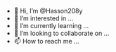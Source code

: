- 👋 Hi, I’m @Hasson208y
- 👀 I’m interested in ...
- 🌱 I’m currently learning ...
- 💞️ I’m looking to collaborate on ...
- 📫 How to reach me ...

<!---
Hasson208y/Hasson208y is a ✨ special ✨ repository because its `README.md` (this file) appears on your GitHub profile.
You can click the Preview link to take a look at your changes.
--->
